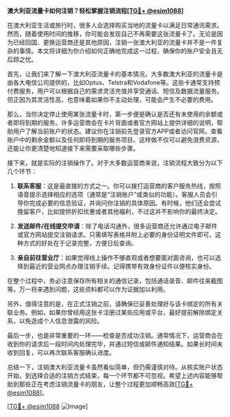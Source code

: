 **澳大利亚流量卡如何注销？轻松掌握注销流程[[TG💪+ @esim1088](https://t.me/s/esim1088)]**

在澳大利亚生活或旅行时，很多人会选择购买当地的流量卡以满足日常通讯需求。然而，随着使用时间的推移，你可能会发现自己不再需要这张流量卡了。无论是因为已经回国、更换运营商还是其他原因，注销一张澳大利亚的流量卡并不是一件复杂的事情。本文将详细为你介绍如何正确地完成这一过程，确保你的账户安全且无后顾之忧。

首先，让我们来了解一下澳大利亚流量卡的基本情况。大多数澳大利亚的流量卡是由各大电信公司提供的，比如Optus、Telstra和Vodafone等。这些卡通常支持预付费服务，用户可以根据自己的需求灵活充值并享受通话、短信及数据流量服务。但正因为其灵活性高，也意味着如果你不主动处理，可能会产生不必要的费用。

那么，当你决定停止使用某张流量卡时，第一步便是确认是否还有未使用的余额或者即将到期的服务。许多运营商会在卡片背面或者官方网站上提供详细的说明，帮助用户了解当前账户的状态。建议你在注销前先登录官方APP或者访问官网，查看账户中的剩余金额以及任何即将到期的服务项目。这样做不仅可以避免浪费资源，还能让你更清楚地知道接下来需要采取哪些步骤。

接下来，就是实际的注销操作了。对于大多数运营商来说，注销流程大致分为以下几个环节：

1. **联系客服**：这是最直接的方式之一。你可以拨打运营商的客户服务热线，按照语音提示选择相应的选项（通常是“注销账户”或类似的功能）。客服人员会引导你完成必要的信息验证，并询问你注销的具体原因。有时候，他们还会尝试挽留客户，比如提供折扣优惠或者其他福利，不过这并不影响你的最终决定。

2. **发送邮件/在线提交申请**：除了电话沟通外，很多运营商还允许通过电子邮件或官方网站提交注销请求。只需填写表格并附上必要的身份证明文件即可。这种方式的好处在于记录完整，方便日后查询。

3. **亲自前往营业厅**：如果觉得线上操作不够直观或者想要面对面咨询，也可以选择到最近的营业网点办理注销手续。记得携带有效身份证件以便核实身份。

在整个过程中，务必注意保存所有相关的通信记录，包括通话录音、邮件往来截图等。万一将来遇到问题，这些资料都可以作为证据加以利用。

另外，值得注意的是，在正式注销之前，请确保已妥善处理好与该卡绑定的所有关联业务。例如，如果你曾经用这张卡注册过某些应用或平台，最好提前解除绑定关系，以免造成个人信息泄露的风险。

最后一步，也是非常重要的一环——检查是否成功注销。通常情况下，运营商会在收到你的请求后一段时间内处理完毕，并通过短信或邮件通知结果。如果长时间未收到回复，可以再次联系客服确认进度。

总结一下，注销澳大利亚流量卡虽然看似简单，但仍需谨慎对待。从核实账户状态开始，到选择合适的注销方式结束，每一个环节都不可忽视。希望上述内容能够帮助到那些正在考虑注销流量卡的朋友，让整个过程更加顺畅高效[[TG💪+ @esim1088](https://t.me/s/esim1088)]。

[[TG💪+ @esim1088](https://t.me/s/esim1088) ![Image](https://i.postimg.cc/4NQfJmqS/Snipaste-2025-05-13-00-14-12.png)]
